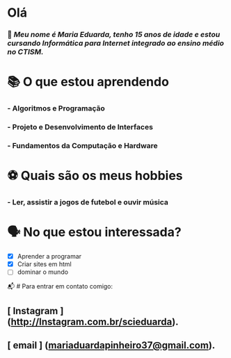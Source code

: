  # Olá
### 👋 *Meu nome é Maria Eduarda, tenho 15 anos de idade e estou cursando Informática para Internet integrado ao ensino médio no CTISM.*

# 📚 O que estou aprendendo
### - Algoritmos e Programação
### - Projeto e Desenvolvimento de Interfaces
### - Fundamentos da Computação e Hardware

 # ⚽ Quais são os meus hobbies
### - Ler, assistir a jogos de futebol e ouvir música

# 🗣️ **No que estou interessada?**
- [x] Aprender a programar
- [x] Criar sites em html
- [ ] dominar o mundo

📬 # Para entrar em contato comigo:
## [ Instagram ] (http://Instagram.com.br/scieduarda).
## [ email ] (mariaduardapinheiro37@gmail.com).
